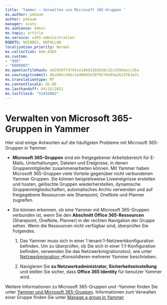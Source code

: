 ```yaml
---
title: 'Yammer – Verwalten von Microsoft 365-Gruppen '
ms.author: pebaum
author: pebaum
manager: scotv
ms.audience: Admin
ms.topic: article
ms.service: o365-administration
ROBOTS: NOINDEX, NOFOLLOW
localization_priority: Normal
ms.collection: Adm_O365
ms.custom:
- "995"
- "6000003"
ms.openlocfilehash: eb5959f74793ce146d326d2ddc32c359daecc3ba
ms.sourcegitcommit: 8bc60ec34bc1e40685e3976576e04a2623f63a7c
ms.translationtype: MT
ms.contentlocale: de-DE
ms.lasthandoff: 04/15/2021
ms.locfileid: "51834082"
---
```

# <a name="manage-microsoft-365-groups-in-yammer"></a>Verwalten von Microsoft 365-Gruppen in Yammer

Hier sind einige Antworten auf die häufigsten Probleme mit Microsoft 365-Gruppen in Yammer.

* **Microsoft 365-Gruppen** sind ein freigegebener Arbeitsbereich für E-Mails, Unterhaltungen, Dateien und Ereignisse, in denen Gruppenmitglieder zusammenarbeiten können. Mit Yammer haben Microsoft 365-Gruppen viele Vorteile gegenüber nicht verbundenen Yammer Gruppen. Sie können beispielsweise Liveereignisse erstellen und hosten, gelöschte Gruppen wiederherstellen, dynamische Gruppenmitgliedschaften, automatisches Archiv verwenden und auf freigegebene Ressourcen wie Sharepoint, OneNote und Planner zugreifen.

* Sie können erkennen, ob eine Yammer mit Microsoft 365-Gruppen verbunden ist, wenn Sie den **Abschnitt Office 365-Ressourcen** (Sharepoint, OneNote, Planner) in der rechten Navigation der Gruppe sehen. Wenn die Ressourcen nicht verfügbar sind, überprüfen Sie Folgendes.

  1. Das Yammer muss sich in einer 1 tenant:1-Netzwerkkonfiguration befinden. Um zu überprüfen, ob Sie sich in einer  1:1-Konfiguration befinden, verwenden Sie das Netzwerkmigrationstool, wie unter [Netzwerkmigration –](https://docs.microsoft.com/yammer/configure-your-yammer-network/consolidate-multiple-yammer-networks)Konsolidieren mehrerer Yammer beschrieben.

  2. Navigieren Sie **zu Netzwerkadministrator, Sicherheitseinstellung** und stellen Sie sicher, dass **Office 365 Identity** für benutzer Yammer wird.

Weitere Informationen zu Microsoft 365-Gruppen und -Yammer finden Sie unter [Yammer und Microsoft 365-Gruppen](https://docs.microsoft.com/yammer/manage-yammer-groups/yammer-and-office-365-groups). Informationen zum Verwalten einer Gruppe finden Sie unter [Manage a group in Yammer](https://support.office.com/article/Manage-a-group-in-Yammer-6e05c6d6-5548-4c88-89cd-e6757a514ef2)
